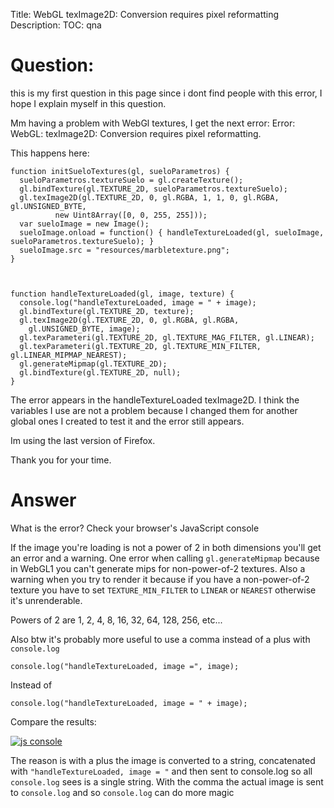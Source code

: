 Title: WebGL texImage2D: Conversion requires pixel reformatting
Description:
TOC: qna

# Question:

this is my first question in this page since i dont find people with this error, I hope I explain myself in this question.

Mm having a problem with WebGl textures, I get the next error:
Error: WebGL: texImage2D: Conversion requires pixel reformatting.

This happens here:

    function initSueloTextures(gl, sueloParametros) {
      sueloParametros.textureSuelo = gl.createTexture();
      gl.bindTexture(gl.TEXTURE_2D, sueloParametros.textureSuelo);
      gl.texImage2D(gl.TEXTURE_2D, 0, gl.RGBA, 1, 1, 0, gl.RGBA, gl.UNSIGNED_BYTE,
              new Uint8Array([0, 0, 255, 255]));
      var sueloImage = new Image();
      sueloImage.onload = function() { handleTextureLoaded(gl, sueloImage, sueloParametros.textureSuelo); }
      sueloImage.src = "resources/marbletexture.png";
    }

 

    function handleTextureLoaded(gl, image, texture) {
      console.log("handleTextureLoaded, image = " + image);
      gl.bindTexture(gl.TEXTURE_2D, texture);
      gl.texImage2D(gl.TEXTURE_2D, 0, gl.RGBA, gl.RGBA,
        gl.UNSIGNED_BYTE, image);
      gl.texParameteri(gl.TEXTURE_2D, gl.TEXTURE_MAG_FILTER, gl.LINEAR);
      gl.texParameteri(gl.TEXTURE_2D, gl.TEXTURE_MIN_FILTER, gl.LINEAR_MIPMAP_NEAREST);
      gl.generateMipmap(gl.TEXTURE_2D);
      gl.bindTexture(gl.TEXTURE_2D, null);
    }

The error appears in the handleTextureLoaded texImage2D. I think the variables I use are not a problem because I changed them for another global ones I created to test it and the error still appears.

Im using the last version of Firefox.

Thank you for your time.


# Answer

What is the error? Check your browser's JavaScript console

If the image you're loading is not a power of 2 in both dimensions you'll get an error and a warning. One error when calling `gl.generateMipmap` because in WebGL1 you can't generate mips for non-power-of-2 textures. Also a warning when you try to render it because if you have a non-power-of-2 texture you have to set `TEXTURE_MIN_FILTER` to `LINEAR` or `NEAREST` otherwise it's unrenderable.

Powers of 2 are 1, 2, 4, 8, 16, 32, 64, 128, 256, etc...

Also btw it's probably more useful to use a comma instead of a plus with `console.log`

    console.log("handleTextureLoaded, image =", image);

Instead of 

    console.log("handleTextureLoaded, image = " + image);

Compare the results: 

[![js console][1]][1]

The reason is with a plus the image is converted to a string, concatenated with `"handleTextureLoaded, image = "` and then sent to console.log so all `console.log` sees is a single string. With the comma the actual image is sent to `console.log` and so `console.log` can do more magic


  [1]: https://i.stack.imgur.com/AFI8I.png

